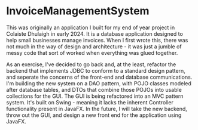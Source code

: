 # InvoiceManagementSystem

This was originally an application I built for my end of year project in Colaiste Dhulaigh in early 2024. It is a database application designed to help small businesses manage invoices. 
When I first wrote this, there was not much in the way of design and architecture - it was just a jumble of messy code that sort of worked when everything was glued together. 

As an exercise, I've decided to go back and, at the least, refactor the backend that implements JDBC to conform to a standard design pattern, and seperate the concerns of the front-end and database communications. 
I'm building the new system on a DAO pattern, with POJO classes modeled after database tables, and DTOs that combine those POJOs into usable collections for the GUI. The GUI is being refactored into an MVC pattern system. It's built on Swing - meaning it lacks the inherent Controller functionality present in JavaFX. In the future, I will take the new backend, throw out the GUI, and design a new front end for the application using JavaFX. 

